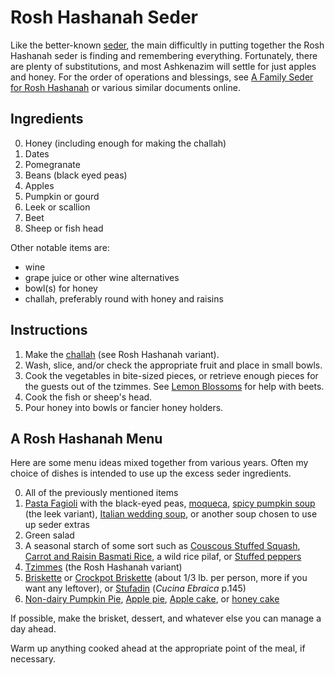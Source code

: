 # Rosh Hashanah Seder

Like the better-known [seder](../appetizers/seder.md), the main difficultly in putting together the Rosh Hashanah seder is finding and remembering everything.  Fortunately, there are plenty of substitutions, and most Ashkenazim will settle for just apples and honey.  For the order of operations and blessings, see [A Family Seder for Rosh Hashanah](http://lisabaydush.com/Music%20Units/Rosh%20Hashanah/Rosh%20Hashanah%20seder.pdf) or various similar documents online.

## Ingredients

0. Honey (including enough for making the challah)
1. Dates
2. Pomegranate
3. Beans (black eyed peas)
3. Apples
4. Pumpkin or gourd
5. Leek or scallion
6. Beet
7. Sheep or fish head

Other notable items are:

* wine
* grape juice or other wine alternatives
* bowl(s) for honey
* challah, preferably round with honey and raisins

## Instructions

1. Make the [challah](../bread/challah.md) (see Rosh Hashanah variant).
2. Wash, slice, and/or check the appropriate fruit and place in small bowls.
3. Cook the vegetables in bite-sized pieces, or retrieve enough pieces for the guests out of the tzimmes.  See [Lemon Blossoms](https://www.lemonblossoms.com/blog/how-to-cook-beets-6/) for help with beets.
4. Cook the fish or sheep's head.
5. Pour honey into bowls or fancier honey holders.

## A Rosh Hashanah Menu

Here are some menu ideas mixed together from various years.  Often my choice of dishes is intended to use up the excess seder ingredients.

0. All of the previously mentioned items
1. [Pasta Fagioli](../soup/fazool.md) with the black-eyed peas, [moqueca](https://twosleevers.com/brazilian-moqueca/), [spicy pumpkin soup](../soup/spicyPumpkin.md) (the leek variant), [Italian wedding soup](../soup/italianWedding.md), or another soup chosen to use up seder extras
2. Green salad
3. A seasonal starch of some sort such as [Couscous Stuffed Squash](../roots/stuffedSquash.md), [Carrot and Raisin Basmati Rice](https://jamiegeller.com/recipes/rosh-hashanah-carrot-and-raisin-basmati-rice/), a wild rice pilaf, or [Stuffed peppers](../rice/stuffedPeppers.md)
3. [Tzimmes](../roots/tzimmes.md) (the Rosh Hashanah variant)
4. [Briskette](../meat/briskette.md) or [Crockpot Briskette](../meat/crockpotBriskette.md) (about 1/3 lb. per person, more if you want any leftover), or [Stufadin](https://www.epicurious.com/recipes/food/views/braised-meat-with-butternut-squash-15414) (_Cucina Ebraica_ p.145)
5. [Non-dairy Pumpkin Pie](../pie/nonDairyPumpkin.md), [Apple pie](../pie/apple.md), [Apple cake](https://www.thespruceeats.com/kosher-apple-cake-2121494), or [honey cake](https://smittenkitchen.com/2008/09/majestic-and-moist-honey-cake/)

If possible, make the brisket, dessert, and whatever else you can manage a day ahead.

Warm up anything cooked ahead at the appropriate point of the meal, if necessary.


